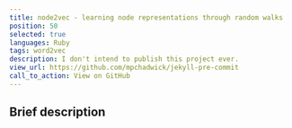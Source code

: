 ```yaml
---
title: node2vec - learning node representations through random walks
position: 50
selected: true
languages: Ruby
tags: word2vec
description: I don't intend to publish this project ever.
view_url: https://github.com/mpchadwick/jekyll-pre-commit
call_to_action: View on GitHub
---
```


## Brief description
